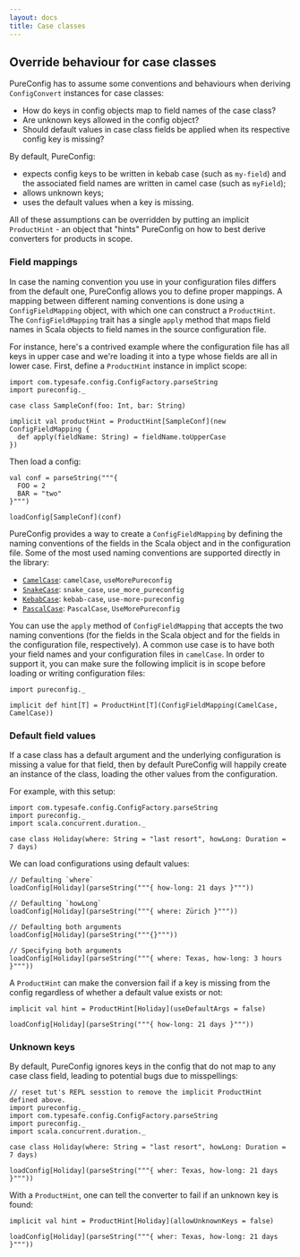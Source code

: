 ```yaml
---
layout: docs
title: Case classes
---
```

## Override behaviour for case classes

PureConfig has to assume some conventions and behaviours when deriving
`ConfigConvert` instances for case classes:

- How do keys in config objects map to field names of the case class?
- Are unknown keys allowed in the config object?
- Should default values in case class fields be applied when its respective
  config key is missing?

By default, PureConfig:

- expects config keys to be written in kebab case (such as `my-field`) and the
associated field names are written in camel case (such as `myField`);
- allows unknown keys;
- uses the default values when a key is missing.

All of these assumptions can be overridden by putting an implicit
`ProductHint` - an object that "hints" PureConfig on how to best derive
converters for products in scope.

### Field mappings

In case the naming convention you use in your configuration files differs from
the default one, PureConfig allows you to define proper mappings. A mapping
between different naming conventions is done using a `ConfigFieldMapping`
object, with which one can construct a `ProductHint`. The `ConfigFieldMapping`
trait has a single `apply` method that maps field names in Scala objects to
field names in the source configuration file. 

For instance, here's a contrived
example where the configuration file has all keys in upper case and we're
loading it into a type whose fields are all in lower case. First, define a `ProductHint`
instance in implict scope:

```tut:silent
import com.typesafe.config.ConfigFactory.parseString
import pureconfig._

case class SampleConf(foo: Int, bar: String)

implicit val productHint = ProductHint[SampleConf](new ConfigFieldMapping {
  def apply(fieldName: String) = fieldName.toUpperCase
})
```

Then load a config:
```tut:book
val conf = parseString("""{
  FOO = 2
  BAR = "two"
}""")

loadConfig[SampleConf](conf)
```

PureConfig provides a way to create a `ConfigFieldMapping` by defining the
naming conventions of the fields in the Scala object and in the configuration
file. Some of the most used naming conventions are supported directly in the
library:

* [`CamelCase`](https://en.wikipedia.org/wiki/Camel_case): `camelCase`, `useMorePureconfig`
* [`SnakeCase`](https://en.wikipedia.org/wiki/Snake_case): `snake_case`, `use_more_pureconfig`
* [`KebabCase`](http://wiki.c2.com/?KebabCase): `kebab-case`, `use-more-pureconfig`
* [`PascalCase`](https://en.wikipedia.org/wiki/PascalCase): `PascalCase`, `UseMorePureconfig`

You can use the `apply` method of `ConfigFieldMapping` that accepts the two
naming conventions (for the fields in the Scala object and for the fields in the
configuration file, respectively). A common use case is to have both your field
names and your configuration files in `camelCase`. In order to support it, you
can make sure the following implicit is in scope before loading or writing
configuration files:

```tut:silent
import pureconfig._

implicit def hint[T] = ProductHint[T](ConfigFieldMapping(CamelCase, CamelCase))
```

### Default field values

If a case class has a default argument and the underlying configuration is
missing a value for that field, then by default PureConfig will happily
create an instance of the class, loading the other values from the
configuration.

For example, with this setup:

```tut:reset:silent
import com.typesafe.config.ConfigFactory.parseString
import pureconfig._
import scala.concurrent.duration._

case class Holiday(where: String = "last resort", howLong: Duration = 7 days)
```

We can load configurations using default values:
```tut:book
// Defaulting `where`
loadConfig[Holiday](parseString("""{ how-long: 21 days }"""))

// Defaulting `howLong`
loadConfig[Holiday](parseString("""{ where: Zürich }"""))

// Defaulting both arguments
loadConfig[Holiday](parseString("""{}"""))

// Specifying both arguments
loadConfig[Holiday](parseString("""{ where: Texas, how-long: 3 hours }"""))
```

A `ProductHint` can make the conversion fail if a key is missing from the
config regardless of whether a default value exists or not:

```tut:book
implicit val hint = ProductHint[Holiday](useDefaultArgs = false)

loadConfig[Holiday](parseString("""{ how-long: 21 days }"""))
```

### Unknown keys

By default, PureConfig ignores keys in the config that do not map to any
case class field, leading to potential bugs due to misspellings:

```tut:reset:invisible
// reset tut's REPL sesstion to remove the implicit ProductHint defined above.
import pureconfig._
import com.typesafe.config.ConfigFactory.parseString
import pureconfig._
import scala.concurrent.duration._

case class Holiday(where: String = "last resort", howLong: Duration = 7 days)
```
```tut:book
loadConfig[Holiday](parseString("""{ wher: Texas, how-long: 21 days }"""))
```

With a `ProductHint`, one can tell the converter to fail if an unknown key is
found:

```tut:book
implicit val hint = ProductHint[Holiday](allowUnknownKeys = false)

loadConfig[Holiday](parseString("""{ wher: Texas, how-long: 21 days }"""))
```

